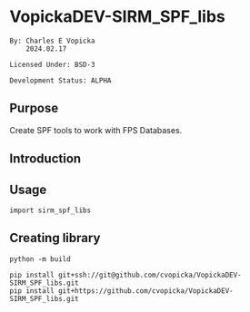 # VopickaDEV-SIRM_SPF_libs

    By: Charles E Vopicka
        2024.02.17

    Licensed Under: BSD-3

    Development Status: ALPHA

## Purpose

Create SPF tools to work with FPS Databases.

## Introduction

## Usage

    import sirm_spf_libs

## Creating library

    python -m build

    pip install git+ssh://git@github.com/cvopicka/VopickaDEV-SIRM_SPF_libs.git
    pip install git+https://github.com/cvopicka/VopickaDEV-SIRM_SPF_libs.git
